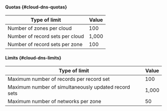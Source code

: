 #### Quotas {#cloud-dns-quotas}

| Type of limit | Value |
----- | -----
| Number of zones per cloud | 100 |
| Number of record sets per cloud | 1,000 |
| Number of record sets per zone | 100 |

#### Limits {#cloud-dns-limits}

| Type of limit | Value |
----- | -----
| Maximum number of records per record set | 100 |
| Maximum number of simultaneously updated record sets | 1,000 |
| Maximum number of networks per zone | 50 |
